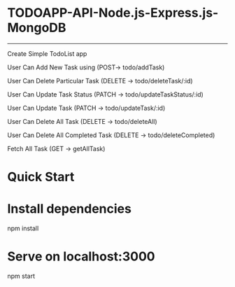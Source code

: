 # TODOAPP-API-Node.js-Express.js-MongoDB

-------------------------------------------------------------------------------
Create Simple TodoList app

User Can Add New Task using (POST-> todo/addTask)

User Can Delete Particular Task (DELETE -> todo/deleteTask/:id)

User Can Update Task Status (PATCH -> todo/updateTaskStatus/:id)

User Can Update Task (PATCH -> todo/updateTask/:id)

User Can Delete All Task (DELETE -> todo/deleteAll)

User Can Delete All Completed Task (DELETE -> todo/deleteCompleted)

Fetch All Task (GET -> getAllTask)


# Quick Start

# Install dependencies
npm install

# Serve on localhost:3000
npm start
